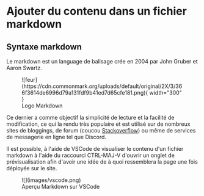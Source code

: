 # Ajouter du contenu dans un fichier markdown

## Syntaxe markdown

Le markdown est un language de balisage crée en 2004 par John Gruber et Aaron Swartz.

<figure markdown>
  ![feur](https://cdn.commonmark.org/uploads/default/original/2X/3/366f3614de6996d79a131fdf9b41ed7d65cfe181.png){ width="300" }
  <figcaption>Logo Markdown</figcaption>
</figure>

Ce dernier a comme objectif la simplicité de lecture et la facilité de modification, ce qui la rendu très populaire et est utilisé
sur de nombreux sites de bloggings, de forum (coucou [Stackoverflow](https://stackoverflow.com/)) ou même de services de messagerie en ligne tel que Discord.

Il est possible, à l'aide de VSCode de visualiser le contenu d'un fichier markdown à l'aide du raccourci CTRL-MAJ-V d'ouvrir un onglet de prévisualisation afin d'avoir une idée de à quoi ressemblera la page une fois déployée sur le site.

<figure markdown>
  ![](images/vscode.png)
  <figcaption>Aperçu Markdown sur VSCode</figcaption>
</figure>